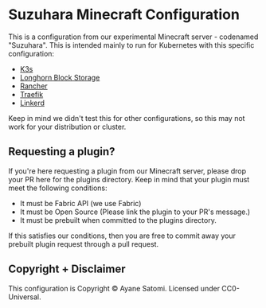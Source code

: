 # Suzuhara Minecraft Configuration

This is a configuration from our experimental Minecraft server - codenamed "Suzuhara". This is intended mainly to run for Kubernetes with this specific configuration:

- [K3s](https://k3s.io)
- [Longhorn Block Storage](https://longhorn.io/)
- [Rancher](https://rancher.com)
- [Traefik](https://traefik.io)
- [Linkerd](https://linkerd.io/)

Keep in mind we didn't test this for other configurations, so this may not work for your distribution or cluster.

## Requesting a plugin?

If you're here requesting a plugin from our Minecraft server, please drop your PR here for the plugins directory. Keep in mind that your plugin must meet the following conditions:

- It must be Fabric API (we use Fabric)
- It must be Open Source (Please link the plugin to your PR's message.)
- It must be prebuilt when committed to the plugins directory.

If this satisfies our conditions, then you are free to commit away your prebuilt plugin request through a pull request.

## Copyright + Disclaimer

This configuration is Copyright &copy; Ayane Satomi. Licensed under CC0-Universal.
